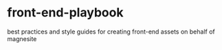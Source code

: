 # front-end-playbook
best practices and style guides for creating front-end assets on behalf of magnesite
